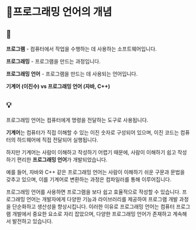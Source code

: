 # 📝프로그래밍 언어의 개념
## 📖
**프로그램** - 컴퓨터에서 작업을 수행하는 데 사용하는 소프트웨어입니다.

**프로그래밍** - 프로그램을 만드는 과정입니다.

**프로그래밍 언어** - 프로그램을 만드는 데 사용되는 언어입니다.

 **기계어 (이진수) vs 프로그래밍 언어 (자바, C++)** 
## 💡
프로그래밍 언어는 컴퓨터에게 명령을 전달하는 도구로 사용됩니다.   

**기계어**는 컴퓨터가 직접 이해할 수 있는 이진 숫자로 구성되어 있으며, 이진 코드는 컴퓨터의 하드웨어에 직접 전달되어 실행됩니다.

하지만 기계어는 사람이 이해하고 작성하기 어렵기 때문에, 사람이 이해하기 쉽고 작성하기 편리한 **프로그래밍 언어**가 개발되었습니다.

예를 들어, 자바와 C++ 같은 프로그래밍 언어는 사람이 이해하기 쉬운 구문과 문법을 갖추고 있으며, 이를 기계어로 변환하는 과정은 컴파일러를 통해 이루어집니다. 

프로그래밍 언어를 사용하면 프로그램을 보다 쉽고 효율적으로 작성할 수 있습니다. 프로그래밍 언어는 개발자에게 다양한 기능과 라이브러리를 제공하여 프로그램 개발 과정을 단순화하고 생산성을 향상시킵니다. 이러한 이유로 프로그래밍 언어는 컴퓨터 프로그램 개발에서 중요한 요소로 자리 잡았으며, 다양한 프로그래밍 언어가 존재하고 계속해서 발전하고 있습니다.
